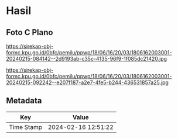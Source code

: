 # Hasil

## Foto C Plano

https://sirekap-obj-formc.kpu.go.id/0bfc/pemilu/ppwp/18/06/16/20/03/1806162003001-20240215-084142--2d9193ab-c35c-4135-96f9-1f085dc21420.jpg

https://sirekap-obj-formc.kpu.go.id/0bfc/pemilu/ppwp/18/06/16/20/03/1806162003001-20240215-092242--e207f187-a2e7-4fe5-b244-436531857a25.jpg


## Metadata

| Key        | Value               |
| ---------- | ------------------- |
| Time Stamp | 2024-02-16 12:51:22 |



